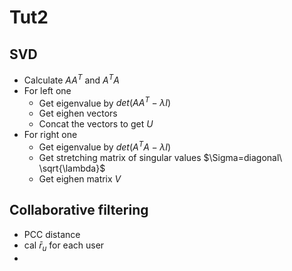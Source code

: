 # Tut2

## SVD

+ Calculate $AA^T$ and $A^TA$
+ For left one
    + Get eigenvalue by $det(AA^T-\lambda I)$
    + Get eighen vectors 
    + Concat the vectors to get $U$
+ For right one
  + Get eigenvalue by $det(A^TA-\lambda I)$
  + Get stretching matrix of singular values $\Sigma=diagonal\ \sqrt{\lambda}$
  + Get eighen matrix $V$

## Collaborative filtering

+ PCC distance
+ cal $\bar r_u$ for each user
+ 
